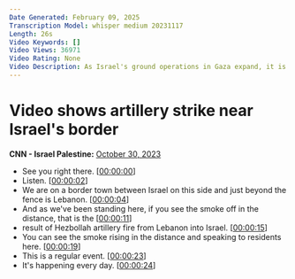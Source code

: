 ```yaml
---
Date Generated: February 09, 2025
Transcription Model: whisper medium 20231117
Length: 26s
Video Keywords: []
Video Views: 36971
Video Rating: None
Video Description: As Israel's ground operations in Gaza expand, it is facing threats on other fronts including on its border with Lebanon. CNN's Jim Sciutto reports from a town near Israel's border with Lebanon where residents say they are seeing regular artillery strikes from Hezbollah.
---
```


# Video shows artillery strike near Israel's border
**CNN - Israel Palestine:** [October 30, 2023](https://www.youtube.com/watch?v=Vt6uXm4wTpI)
*  See you right there. [[00:00:00](https://www.youtube.com/watch?v=Vt6uXm4wTpI&t=0.0s)]
*  Listen. [[00:00:02](https://www.youtube.com/watch?v=Vt6uXm4wTpI&t=2.0s)]
*  We are on a border town between Israel on this side and just beyond the fence is Lebanon. [[00:00:04](https://www.youtube.com/watch?v=Vt6uXm4wTpI&t=4.0s)]
*  And as we've been standing here, if you see the smoke off in the distance, that is the [[00:00:11](https://www.youtube.com/watch?v=Vt6uXm4wTpI&t=11.76s)]
*  result of Hezbollah artillery fire from Lebanon into Israel. [[00:00:15](https://www.youtube.com/watch?v=Vt6uXm4wTpI&t=15.120000000000001s)]
*  You can see the smoke rising in the distance and speaking to residents here. [[00:00:19](https://www.youtube.com/watch?v=Vt6uXm4wTpI&t=19.92s)]
*  This is a regular event. [[00:00:23](https://www.youtube.com/watch?v=Vt6uXm4wTpI&t=23.28s)]
*  It's happening every day. [[00:00:24](https://www.youtube.com/watch?v=Vt6uXm4wTpI&t=24.64s)]
